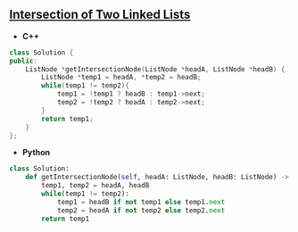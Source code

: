 ## [Intersection of Two Linked Lists](https://leetcode.com/problems/intersection-of-two-linked-lists/)

* **C++**
```cpp
class Solution {
public:
    ListNode *getIntersectionNode(ListNode *headA, ListNode *headB) {
        ListNode *temp1 = headA, *temp2 = headB;
        while(temp1 != temp2){
            temp1 = !temp1 ? headB : temp1->next;
            temp2 = !temp2 ? headA : temp2->next;
        }
        return temp1;
    }
};
```

* **Python**
```py
class Solution:
    def getIntersectionNode(self, headA: ListNode, headB: ListNode) -> Optional[ListNode]:
        temp1, temp2 = headA, headB
        while(temp1 != temp2):
            temp1 = headB if not temp1 else temp1.next
            temp2 = headA if not temp2 else temp2.next
        return temp1
```
